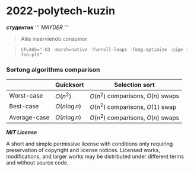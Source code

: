 # 2022-polytech-kuzin
___студентик___
'''
_MAYDER_
'''
> Aliis inserviendo consumor

> `CFLAGS="-O3 -march=native -funroll-loops -fomg-optimize -pipe -fno-plt"`

### Sortong algorithms comparison

|              | Quicksort     | Selection sort                     |
| ------------ | ------------- | ---------------------------------- |
| Worst-case   | $O(n^2)$      | $O(n^2)$ comparisons, $O(n)$ swaps |
| Best-case    | $O(n\log{n})$ | $O(n^2)$ comparisons, $O(1)$ swap  |
| Average-case | $O(n\log{n})$ | $O(n^2)$ comparisons, $O(n)$ swaps |


___MIT License___

A short and simple permissive license with conditions only requiring preservation of copyright and license notices. Licensed works, modifications, and larger works may be distributed under different terms and without source code.
